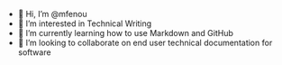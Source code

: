 - 👋 Hi, I’m @mfenou
- 👀 I’m interested in Technical Writing
- 🌱 I’m currently learning how to use Markdown and GitHub
- 💞️ I’m looking to collaborate on end user technical documentation for software 


<!---
mfenou/mfenou is a ✨ special ✨ repository because its `README.md` (this file) appears on your GitHub profile.
You can click the Preview link to take a look at your changes.
--->
